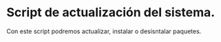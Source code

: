 # Script de actualización del sistema.

Con este script podremos actualizar, instalar o desisntalar paquetes.